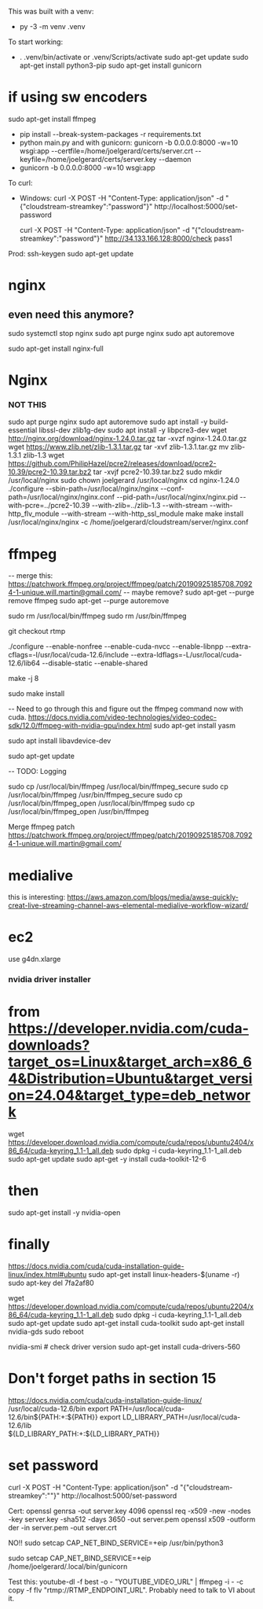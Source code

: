 This was built with a venv:
- py -3 -m venv .venv

To start working:
- . .venv/bin/activate or .venv/Scripts/activate
sudo apt-get update
sudo apt-get install python3-pip
sudo apt-get install gunicorn
# if using sw encoders
sudo apt-get install ffmpeg
- pip install --break-system-packages -r requirements.txt
- python main.py and with gunicorn: gunicorn -b 0.0.0.0:8000 -w=10 wsgi:app --certfile=/home/joelgerard/certs/server.crt --keyfile=/home/joelgerard/certs/server.key --daemon
- gunicorn -b 0.0.0.0:8000 -w=10 wsgi:app

To curl:
- Windows:
    curl -X POST -H "Content-Type: application/json" -d "{\"cloudstream-streamkey\":\"password\"}" http://localhost:5000/set-password

    curl -X POST -H "Content-Type: application/json" -d "{\"cloudstream-streamkey\":\"password\"}" http://34.133.166.128:8000/check
pass1

Prod:
ssh-keygen
sudo apt-get update

# nginx
## even need this anymore?
sudo systemctl stop nginx
sudo apt purge nginx
sudo apt autoremove

sudo apt-get install nginx-full

# Nginx
### NOT THIS
sudo apt purge nginx
sudo apt autoremove
sudo apt install -y build-essential libssl-dev zlib1g-dev
sudo apt install -y libpcre3-dev
wget http://nginx.org/download/nginx-1.24.0.tar.gz
tar -xvzf nginx-1.24.0.tar.gz 
wget https://www.zlib.net/zlib-1.3.1.tar.gz
tar -xvf zlib-1.3.1.tar.gz
mv zlib-1.3.1 zlib-1.3
wget https://github.com/PhilipHazel/pcre2/releases/download/pcre2-10.39/pcre2-10.39.tar.bz2
tar -xvjf pcre2-10.39.tar.bz2
sudo mkdir /usr/local/nginx
sudo chown joelgerard /usr/local/nginx
cd nginx-1.24.0
./configure     --sbin-path=/usr/local/nginx/nginx --conf-path=/usr/local/nginx/nginx.conf  --pid-path=/usr/local/nginx/nginx.pid       --with-pcre=../pcre2-10.39     --with-zlib=../zlib-1.3 --with-stream --with-http_flv_module --with-stream --with-http_ssl_module
make
make install
/usr/local/nginx/nginx -c /home/joelgerard/cloudstream/server/nginx.conf

# ffmpeg
-- merge this: https://patchwork.ffmpeg.org/project/ffmpeg/patch/20190925185708.70924-1-unique.will.martin@gmail.com/
-- maybe remove?
sudo apt-get --purge remove ffmpeg
sudo apt-get --purge autoremove

sudo rm /usr/local/bin/ffmpeg
sudo rm /usr/bin/ffmpeg

git checkout rtmp

./configure --enable-nonfree --enable-cuda-nvcc --enable-libnpp --extra-cflags=-I/usr/local/cuda-12.6/include --extra-ldflags=-L/usr/local/cuda-12.6/lib64 --disable-static --enable-shared

make -j 8

sudo make install



-- Need to go through this and figure out the ffmpeg command now with cuda.
https://docs.nvidia.com/video-technologies/video-codec-sdk/12.0/ffmpeg-with-nvidia-gpu/index.html
sudo apt-get install yasm

sudo apt install libavdevice-dev

sudo apt-get update

-- TODO: Logging 


sudo cp /usr/local/bin/ffmpeg /usr/local/bin/ffmpeg_secure 
sudo cp /usr/local/bin/ffmpeg /usr/bin/ffmpeg_secure
sudo cp /usr/local/bin/ffmpeg_open /usr/local/bin/ffmpeg
sudo cp /usr/local/bin/ffmpeg_open /usr/bin/ffmpeg


Merge ffmpeg patch
https://patchwork.ffmpeg.org/project/ffmpeg/patch/20190925185708.70924-1-unique.will.martin@gmail.com/



# medialive
this is interesting: https://aws.amazon.com/blogs/media/awse-quickly-creat-live-streaming-channel-aws-elemental-medialive-workflow-wizard/

# ec2
use g4dn.xlarge

### nvidia driver installer

# from https://developer.nvidia.com/cuda-downloads?target_os=Linux&target_arch=x86_64&Distribution=Ubuntu&target_version=24.04&target_type=deb_network
wget https://developer.download.nvidia.com/compute/cuda/repos/ubuntu2404/x86_64/cuda-keyring_1.1-1_all.deb
sudo dpkg -i cuda-keyring_1.1-1_all.deb
sudo apt-get update
sudo apt-get -y install cuda-toolkit-12-6

# then
sudo apt-get install -y nvidia-open

# finally 
https://docs.nvidia.com/cuda/cuda-installation-guide-linux/index.html#ubuntu
sudo apt-get install linux-headers-$(uname -r)
sudo apt-key del 7fa2af80

wget https://developer.download.nvidia.com/compute/cuda/repos/ubuntu2204/x86_64/cuda-keyring_1.1-1_all.deb
sudo dpkg -i cuda-keyring_1.1-1_all.deb
sudo apt-get update
sudo apt-get install cuda-toolkit
sudo apt-get install nvidia-gds
sudo reboot

nvidia-smi # check driver version
sudo apt-get install cuda-drivers-560

# Don't forget paths in section 15
https://docs.nvidia.com/cuda/cuda-installation-guide-linux/
/usr/local/cuda-12.6/bin
export PATH=/usr/local/cuda-12.6/bin${PATH:+:${PATH}}
export LD_LIBRARY_PATH=/usr/local/cuda-12.6/lib\
                         ${LD_LIBRARY_PATH:+:${LD_LIBRARY_PATH}}



# set password
curl -X POST -H "Content-Type: application/json" -d "{\"cloudstream-streamkey\":\"<password>\"}" http://localhost:5000/set-password


Cert:
openssl genrsa -out server.key 4096
openssl req -x509 -new -nodes -key server.key -sha512 -days 3650 -out server.pem
openssl x509 -outform der -in server.pem -out server.crt

NO!!
sudo setcap CAP_NET_BIND_SERVICE=+eip  /usr/bin/python3

sudo setcap CAP_NET_BIND_SERVICE=+eip /home/joelgerard/.local/bin/gunicorn

Test this: youtube-dl -f best -o - "YOUTUBE_VIDEO_URL" | ffmpeg -i - -c copy -f flv "rtmp://RTMP_ENDPOINT_URL". Probably need to talk to VI about it.
